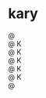 # kary

@ <br/>
@ K<br/>
@ K<br/>
@ K<br/>
@ K<br/>
@ K<br/>
@ <br/>

<!--
@ 
@ K  @   @   @@   @ @
@ K @   @ @  @ @  @ @
@ KK    @@@  @@   @ @
@ K @   @ @  @ @   @
@ K  @  @ @  @ @   @
@
-->


